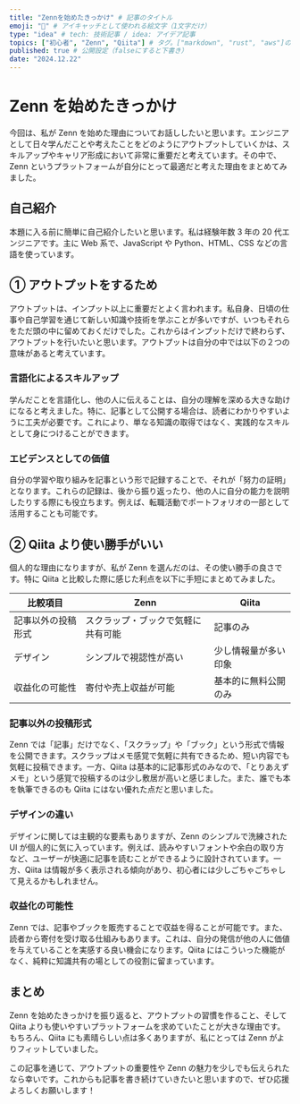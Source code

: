 ```yaml
---
title: "Zennを始めたきっかけ" # 記事のタイトル
emoji: "💪" # アイキャッチとして使われる絵文字（1文字だけ）
type: "idea" # tech: 技術記事 / idea: アイデア記事
topics: ["初心者", "Zenn", "Qiita"] # タグ。["markdown", "rust", "aws"]のように指定する
published: true # 公開設定（falseにすると下書き）
date: "2024.12.22"
---
```


# Zenn を始めたきっかけ

今回は、私が Zenn を始めた理由についてお話ししたいと思います。エンジニアとして日々学んだことや考えたことをどのようにアウトプットしていくかは、スキルアップやキャリア形成において非常に重要だと考えています。その中で、Zenn というプラットフォームが自分にとって最適だと考えた理由をまとめてみました。

## 自己紹介

本題に入る前に簡単に自己紹介したいと思います。私は経験年数 3 年の 20 代エンジニアです。主に Web 系で、JavaScript や Python、HTML、CSS などの言語を使っています。

## ① アウトプットをするため

アウトプットは、インプット以上に重要だとよく言われます。私自身、日頃の仕事や自己学習を通じて新しい知識や技術を学ぶことが多いですが、いつもそれらをただ頭の中に留めておくだけでした。これからはインプットだけで終わらず、アウトプットを行いたいと思います。アウトプットは自分の中では以下の２つの意味があると考えています。

### 言語化によるスキルアップ

学んだことを言語化し、他の人に伝えることは、自分の理解を深める大きな助けになると考えました。特に、記事として公開する場合は、読者にわかりやすいように工夫が必要です。これにより、単なる知識の取得ではなく、実践的なスキルとして身につけることができます。

### エビデンスとしての価値

自分の学習や取り組みを記事という形で記録することで、それが「努力の証明」となります。これらの記録は、後から振り返ったり、他の人に自分の能力を説明したりする際にも役立ちます。例えば、転職活動でポートフォリオの一部として活用することも可能です。

## ② Qiita より使い勝手がいい

個人的な理由になりますが、私が Zenn を選んだのは、その使い勝手の良さです。特に Qiita と比較した際に感じた利点を以下に手短にまとめてみました。

| 比較項目           | Zenn                               | Qiita                |
| ------------------ | ---------------------------------- | -------------------- |
| 記事以外の投稿形式 | スクラップ・ブックで気軽に共有可能 | 記事のみ             |
| デザイン           | シンプルで視認性が高い             | 少し情報量が多い印象 |
| 収益化の可能性     | 寄付や売上収益が可能               | 基本的に無料公開のみ |

### 記事以外の投稿形式

Zenn では「記事」だけでなく、「スクラップ」や「ブック」という形式で情報を公開できます。スクラップはメモ感覚で気軽に共有できるため、短い内容でも気軽に投稿できます。一方、Qiita は基本的に記事形式のみなので、「とりあえずメモ」という感覚で投稿するのは少し敷居が高いと感じました。また、誰でも本を執筆できるのも Qiita にはない優れた点だと思いました。

### デザインの違い

デザインに関しては主観的な要素もありますが、Zenn のシンプルで洗練された UI が個人的に気に入っています。例えば、読みやすいフォントや余白の取り方など、ユーザーが快適に記事を読むことができるように設計されています。一方、Qiita は情報が多く表示される傾向があり、初心者には少しごちゃごちゃして見えるかもしれません。

### 収益化の可能性

Zenn では、記事やブックを販売することで収益を得ることが可能です。また、読者から寄付を受け取る仕組みもあります。これは、自分の発信が他の人に価値を与えていることを実感する良い機会になります。Qiita にはこういった機能がなく、純粋に知識共有の場としての役割に留まっています。

## まとめ

Zenn を始めたきっかけを振り返ると、アウトプットの習慣を作ること、そして Qiita よりも使いやすいプラットフォームを求めていたことが大きな理由です。もちろん、Qiita にも素晴らしい点は多くありますが、私にとっては Zenn がよりフィットしていました。

この記事を通じて、アウトプットの重要性や Zenn の魅力を少しでも伝えられたなら幸いです。これからも記事を書き続けていきたいと思いますので、ぜひ応援よろしくお願いします！
